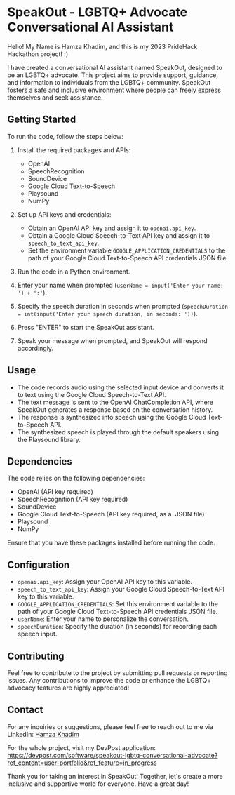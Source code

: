 ﻿# SpeakOut - LGBTQ+ Advocate Conversational AI Assistant

Hello! My Name is Hamza Khadim, and this is my 2023 PrideHack Hackathon project! :)

I have created a conversational AI assistant named SpeakOut, designed to be an LGBTQ+ advocate. This project aims to provide support, guidance, and information to individuals from the LGBTQ+ community. SpeakOut fosters a safe and inclusive environment where people can freely express themselves and seek assistance.

## Getting Started

To run the code, follow the steps below:

1.  Install the required packages and APIs:
    
    -   OpenAI
    -   SpeechRecognition
    -   SoundDevice
    -   Google Cloud Text-to-Speech
    -   Playsound
    -   NumPy
2.  Set up API keys and credentials:
    
    -   Obtain an OpenAI API key and assign it to `openai.api_key`.
    -   Obtain a Google Cloud Speech-to-Text API key and assign it to `speech_to_text_api_key`.
    -   Set the environment variable `GOOGLE_APPLICATION_CREDENTIALS` to the path of your Google Cloud Text-to-Speech API credentials JSON file.
3.  Run the code in a Python environment.
    
4.  Enter your name when prompted (`userName = input('Enter your name: ') + ':'`).
    
5.  Specify the speech duration in seconds when prompted (`speechDuration = int(input('Enter your speech duration, in seconds: '))`).
    
6.  Press "ENTER" to start the SpeakOut assistant.
    
7.  Speak your message when prompted, and SpeakOut will respond accordingly.
    

## Usage

-   The code records audio using the selected input device and converts it to text using the Google Cloud Speech-to-Text API.
-   The text message is sent to the OpenAI ChatCompletion API, where SpeakOut generates a response based on the conversation history.
-   The response is synthesized into speech using the Google Cloud Text-to-Speech API.
-   The synthesized speech is played through the default speakers using the Playsound library.

## Dependencies

The code relies on the following dependencies:

-   OpenAI (API key required)
-   SpeechRecognition (API key required)
-   SoundDevice
-   Google Cloud Text-to-Speech (API key required, as a .JSON file)
-   Playsound
-   NumPy

Ensure that you have these packages installed before running the code.

## Configuration

-   `openai.api_key`: Assign your OpenAI API key to this variable.
-   `speech_to_text_api_key`: Assign your Google Cloud Speech-to-Text API key to this variable.
-   `GOOGLE_APPLICATION_CREDENTIALS`: Set this environment variable to the path of your Google Cloud Text-to-Speech API credentials JSON file.
-   `userName`: Enter your name to personalize the conversation.
-   `speechDuration`: Specify the duration (in seconds) for recording each speech input.

## Contributing

Feel free to contribute to the project by submitting pull requests or reporting issues. Any contributions to improve the code or enhance the LGBTQ+ advocacy features are highly appreciated!

## Contact

For any inquiries or suggestions, please feel free to reach out to me via LinkedIn: [Hamza Khadim](https://www.linkedin.com/in/hamza-khadim-073950246/)

For the whole project, visit my DevPost application: https://devpost.com/software/speakout-lgbtq-conversational-advocate?ref_content=user-portfolio&ref_feature=in_progress

Thank you for taking an interest in SpeakOut! Together, let's create a more inclusive and supportive world for everyone. Have a great day!
